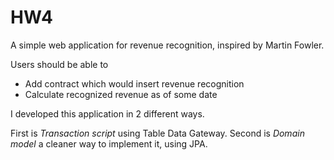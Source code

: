 # HW4

A simple web application for revenue recognition, inspired by Martin Fowler.

Users should be able to 
-  Add contract which would insert revenue recognition
-  Calculate recognized revenue as of some date

I developed this application in 2 different ways.

First is *Transaction script* using Table Data Gateway.
Second is *Domain model* a cleaner way to implement it, using JPA.


